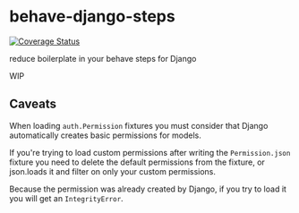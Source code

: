 behave-django-steps
===
[![Coverage Status](https://coveralls.io/repos/github/BillSchumacher/behave-django-steps/badge.svg?branch=main)](https://coveralls.io/github/BillSchumacher/behave-django-steps?branch=main)

reduce boilerplate in your behave steps for Django

WIP

Caveats
---

When loading `auth.Permission` fixtures you must consider that Django
automatically creates basic permissions for models.

If you're trying to load custom permissions after writing the `Permission.json` fixture
you need to delete the default permissions from the fixture, or json.loads it and filter
on only your custom permissions.

Because the permission was already created by Django, if you try to load it
you will get an `IntegrityError`. 


